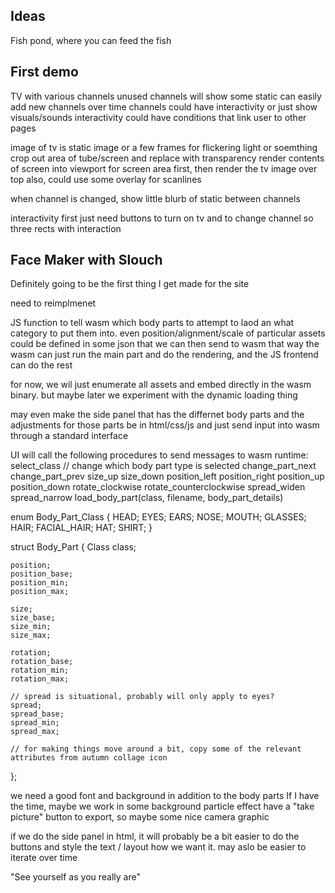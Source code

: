 

## Ideas

Fish pond, where you can feed the fish

## First demo

TV with various channels
unused channels will show some static
can easily add new channels over time
channels could have interactivity or just show visuals/sounds
    interactivity could have conditions that link user to other pages
    
    
    
image of tv is static image or a few frames for flickering light or soemthing
crop out area of tube/screen and replace with transparency
render contents of screen into viewport for screen area first, then render the tv image over top
also, could use some overlay for scanlines



when channel is changed, show little blurb of static between channels



interactivity
first just need buttons to turn on tv and to change channel
so three rects with interaction



## Face Maker with Slouch

Definitely going to be the first thing I get made for the site


need to reimplmenet 


JS function to tell wasm which body parts to attempt to laod an what category to put them into.
even position/alignment/scale of particular assets could be defined in some json that we can then send to wasm
that way the wasm can just run the main part and do the rendering, and the JS frontend can do the rest

for now, we wil just enumerate all assets and embed directly in the wasm binary.
but maybe later we experiment with the dynamic loading thing

may even make the side panel that has the differnet body parts and the adjustments for those parts be in html/css/js and just send input into wasm through a standard interface

UI will call the following procedures to send messages to wasm runtime:
    select_class // change which body part type is selected
    change_part_next
    change_part_prev
    size_up
    size_down
    position_left
    position_right
    position_up 
    position_down
    rotate_clockwise
    rotate_counterclockwise
    spread_widen
    spread_narrow
    load_body_part(class, filename, body_part_details)


enum Body_Part_Class {
    HEAD;
    EYES;
    EARS;
    NOSE;
    MOUTH;
    GLASSES;
    HAIR;
    FACIAL_HAIR;
    HAT;
    SHIRT;
}

struct Body_Part {
    Class class;
    
    position;
    position_base;
    position_min;
    position_max;
    
    size;
    size_base;
    size_min;
    size_max;
    
    rotation;
    rotation_base;
    rotation_min;
    rotation_max;
    
    // spread is situational, probably will only apply to eyes?
    spread;
    spread_base;
    spread_min;
    spread_max;
    
    // for making things move around a bit, copy some of the relevant attributes from autumn collage icon
};


we need a good font and background in addition to the body parts
If I have the time, maybe we work in some background particle effect
have a "take picture" button to export, so maybe some nice camera graphic


if we do the side panel in html, it will probably be a bit easier to do the buttons and style the text / layout how we want it. may aslo be easier to iterate over time


"See yourself as you really are"
